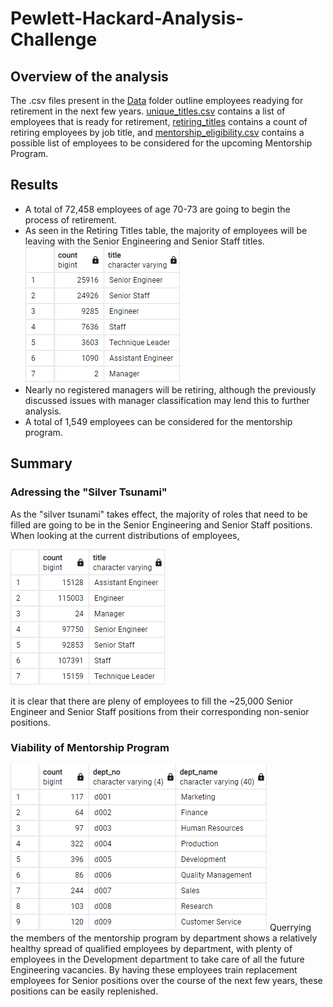 # Pewlett-Hackard-Analysis-Challenge
## Overview of the analysis
The .csv files present in the [Data](/Data) folder outline employees readying for retirement in the next few years. [unique_titles.csv](/Data/unique_titles.csv) contains a list of employees that is ready for retirement, [retiring_titles](/Data/retiring_titles.csv) contains a count of retiring employees by job title, and [mentorship_eligibility.csv](/Data/mentorship_eligibility.csv) contains a possible list of employees to be considered for the upcoming Mentorship Program.
## Results
- A total of 72,458 employees of age 70-73 are going to begin the process of retirement.
- As seen in the Retiring Titles table, the majority of employees will be leaving with the Senior Engineering and Senior Staff titles.
![](/Data/retiring_titles.png)
- Nearly no registered managers will be retiring, although the previously discussed issues with manager classification may lend this to further analysis.
- A total of 1,549 employees can be considered for the mentorship program.
## Summary
### Adressing the "Silver Tsunami"
As the "silver tsunami" takes effect, the majority of roles that need to be filled are going to be in the Senior Engineering and Senior Staff positions. When looking at the current distributions of employees, 

![](/Data/current_titles.png)

it is clear that there are pleny of employees to fill the ~25,000 Senior Engineer and Senior Staff positions from their corresponding non-senior positions.
### Viability of Mentorship Program
![](/Data/mentorship_departments.png)
Querrying the members of the mentorship program by department shows a relatively healthy spread of qualified employees by department, with plenty of employees in the Development department to take care of all the future Engineering vacancies. By having these employees train replacement employees for Senior positions over the course of the next few years, these positions can be easily replenished.
